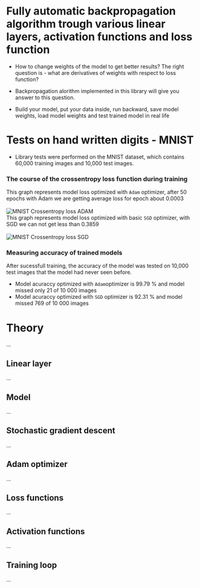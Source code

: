 # Fully automatic backpropagation algorithm trough various linear layers, activation functions and loss function

   - How to change weights of the model to get better results? The right question is - what are derivatives of weights with respect to loss function?<br/>

   - Backpropagation alorithm implemented in this library will give you answer to this question. <br/>

   - Build your model, put your data inside, run backward, save model weights, load model weights and test trained model in real life<br/>
# Tests on hand written digits - MNIST
   - Library tests were performed on the MNIST dataset, which contains 60,000 training images and 10,000 test images.

### The course of the crossentropy loss function during training
This graph represents model loss optimized with `Adam` optimizer, after 50 epochs with Adam we are getting average loss for epoch about 0.0003<br/>
<br/>
![MNIST Crossentropy loss ADAM](https://user-images.githubusercontent.com/61843287/213419750-538c88e2-0ba9-4f74-9bbb-8b709b22a03a.jpg)<br/>
This graph represents model loss optimized with basic `SGD` optimizer, with SGD we can not get less than 0.3859<br/>
<br/>
![MNIST Crossentropy loss SGD](https://user-images.githubusercontent.com/61843287/213420893-b8baa676-530a-4411-b1fe-3b234f162585.jpg)<br/>


### Measuring accuracy of trained models

After sucessfull training, the accuracy of the model was tested on 10,000 test images that the model had never seen before.
   - Model acuraccy optimized with `Adam`optimizer is 99.79 % and model missed only 21 of 10 000 images
   - Model acuraccy optimized with `SGD` optimizer is 92.31 % and model missed 769 of 10 000 images



# Theory
...
## Linear layer
...
## Model
...
## Stochastic gradient descent
...
## Adam optimizer
...
## Loss functions
...
## Activation functions
...
## Training loop
...

